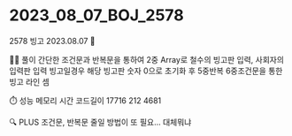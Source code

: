 # 2023_08_07_BOJ_2578

2578 빙고 2023.08.07 📆

👩‍🏫 풀이
간단한 조건문과 반복문을 통하여 2중 Array로 철수의 빙고판 입력, 사회자의 입력판 입력
빙고일경우 해당 빙고판 숫자 0으로 초기화 후 5중반복 6중조건문을 통한 빙고 라인 셈 

⏱️ 성능 메모리 시간 코드길이
        17716  212  4681

🔍 PLUS 
        조건문, 반복문 줄일 방법이 또 필요... 대체뭐냐
